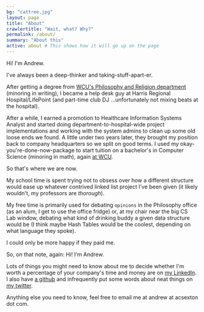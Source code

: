 ```yaml
---
bg: "cattree.jpg"
layout: page
title: "About"
crawlertitle: "Wait, what? Why?"
permalink: /about/
summary: "About this"
active: about # This shows how it will go up on the page
---
```


Hi! I'm Andrew.

I've always been a deep-thinker and taking-stuff-apart-er.

After getting a degree from [WCU's Philosophy and Religion department](https://www.wcu.edu/learn/departments-schools-colleges/cas/humanities/pardept/index.aspx) (minoring in writing), I became a help desk guy at Harris Regional Hospital/LifePoint (and part-time club DJ ...unfortunately not mixing beats at the hospital).

After a while, I earned a promotion to Healthcare Information Systems Analyst and started doing department-to-hospital-wide project implementations and working with the system admins to clean up some old loose ends we found. A little under two years later, they brought my position back to company headquarters so we split on good terms. I used my okay-you're-done-now-package to start tuition on a bachelor's in Computer Science (minoring in math), again [at WCU](https://www.wcu.edu/learn/programs/computer-science/index.aspx).

So that's where we are now. 

My school time is spent trying not to obsess over how a different structure would ease up whatever contrived linked list project I've been given (it likely wouldn't, my professors are *thorough*).

My free time is primarily used for debating `opinions` in the Philosophy office (as an alum, I get to use the office fridge) or, at my chair near the big CS Lab window, debating what kind of drinking buddy a given data structure would be (I think maybe Hash Tables would be the coolest, depending on what language they spoke). 

I could only be more happy if they paid me.

So, on that note, again: Hi! I'm Andrew.

Lots of things you might need to know about me to decide whether I'm worth a percentage of your company's time and money are on [my LinkedIn](https://www.linkedin.com/in/acsexton/). I also have [a github](https://github.com/acsexton/) and infrequently put some words about neat things on [my twitter](https://twitter.com/ac_sexton).

Anything else you need to know, feel free to email me at andrew at acsexton dot com.
